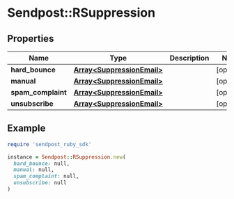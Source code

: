 # Sendpost::RSuppression

## Properties

| Name | Type | Description | Notes |
| ---- | ---- | ----------- | ----- |
| **hard_bounce** | [**Array&lt;SuppressionEmail&gt;**](SuppressionEmail.md) |  | [optional] |
| **manual** | [**Array&lt;SuppressionEmail&gt;**](SuppressionEmail.md) |  | [optional] |
| **spam_complaint** | [**Array&lt;SuppressionEmail&gt;**](SuppressionEmail.md) |  | [optional] |
| **unsubscribe** | [**Array&lt;SuppressionEmail&gt;**](SuppressionEmail.md) |  | [optional] |

## Example

```ruby
require 'sendpost_ruby_sdk'

instance = Sendpost::RSuppression.new(
  hard_bounce: null,
  manual: null,
  spam_complaint: null,
  unsubscribe: null
)
```

